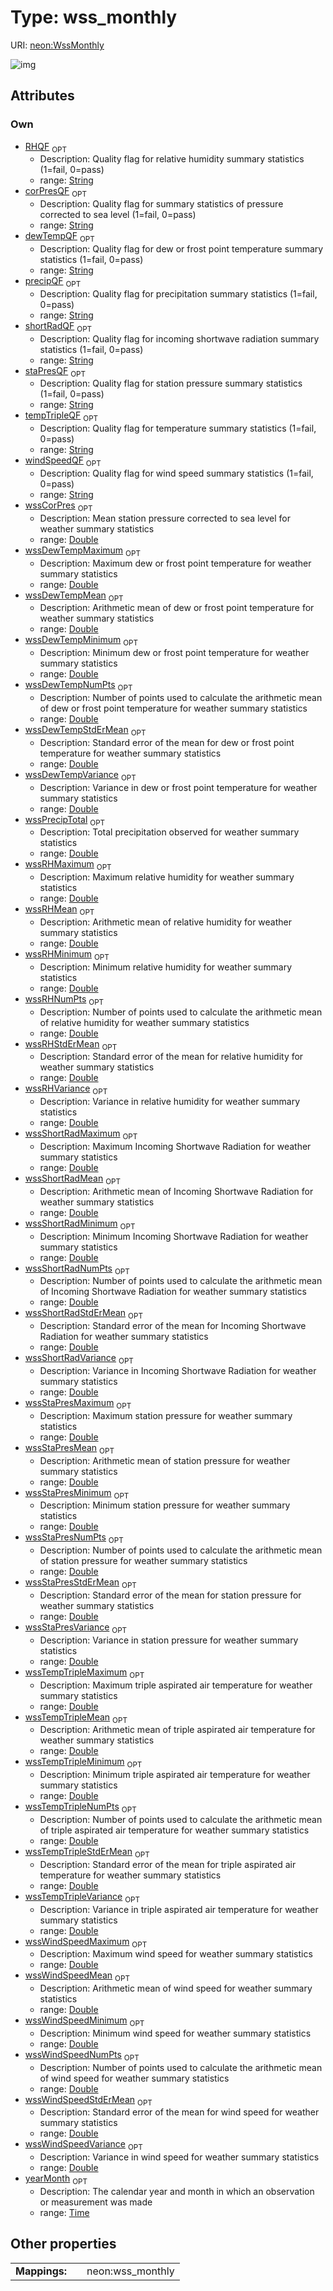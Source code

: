 
# Type: wss_monthly




URI: [neon:WssMonthly](https://data.neonscience.org/WssMonthly)


![img](http://yuml.me/diagram/nofunky;dir:TB/class/[WssMonthly&#124;yearMonth:time%20%3F;corPresQF:string%20%3F;dewTempQF:string%20%3F;precipQF:string%20%3F;RHQF:string%20%3F;shortRadQF:string%20%3F;staPresQF:string%20%3F;tempTripleQF:string%20%3F;windSpeedQF:string%20%3F;wssCorPres:double%20%3F;wssDewTempMaximum:double%20%3F;wssDewTempMean:double%20%3F;wssDewTempMinimum:double%20%3F;wssDewTempStdErMean:double%20%3F;wssDewTempVariance:double%20%3F;wssPrecipTotal:double%20%3F;wssRHMaximum:double%20%3F;wssRHMean:double%20%3F;wssRHMinimum:double%20%3F;wssRHStdErMean:double%20%3F;wssRHVariance:double%20%3F;wssShortRadMaximum:double%20%3F;wssShortRadMean:double%20%3F;wssShortRadMinimum:double%20%3F;wssShortRadStdErMean:double%20%3F;wssShortRadVariance:double%20%3F;wssStaPresMaximum:double%20%3F;wssStaPresMean:double%20%3F;wssStaPresMinimum:double%20%3F;wssStaPresStdErMean:double%20%3F;wssStaPresVariance:double%20%3F;wssTempTripleMaximum:double%20%3F;wssTempTripleMean:double%20%3F;wssTempTripleMinimum:double%20%3F;wssTempTripleStdErMean:double%20%3F;wssTempTripleVariance:double%20%3F;wssWindSpeedMaximum:double%20%3F;wssWindSpeedMean:double%20%3F;wssWindSpeedMinimum:double%20%3F;wssWindSpeedStdErMean:double%20%3F;wssWindSpeedVariance:double%20%3F;wssDewTempNumPts:double%20%3F;wssRHNumPts:double%20%3F;wssShortRadNumPts:double%20%3F;wssStaPresNumPts:double%20%3F;wssTempTripleNumPts:double%20%3F;wssWindSpeedNumPts:double%20%3F])

## Attributes


### Own

 * [RHQF](RHQF.md)  <sub>OPT</sub>
    * Description: Quality flag for relative humidity summary statistics (1=fail, 0=pass)
    * range: [String](types/String.md)
 * [corPresQF](corPresQF.md)  <sub>OPT</sub>
    * Description: Quality flag for summary statistics of pressure corrected to sea level (1=fail, 0=pass)
    * range: [String](types/String.md)
 * [dewTempQF](dewTempQF.md)  <sub>OPT</sub>
    * Description: Quality flag for dew or frost point temperature summary statistics (1=fail, 0=pass)
    * range: [String](types/String.md)
 * [precipQF](precipQF.md)  <sub>OPT</sub>
    * Description: Quality flag for precipitation summary statistics (1=fail, 0=pass)
    * range: [String](types/String.md)
 * [shortRadQF](shortRadQF.md)  <sub>OPT</sub>
    * Description: Quality flag for incoming shortwave radiation summary statistics (1=fail, 0=pass)
    * range: [String](types/String.md)
 * [staPresQF](staPresQF.md)  <sub>OPT</sub>
    * Description: Quality flag for station pressure summary statistics (1=fail, 0=pass)
    * range: [String](types/String.md)
 * [tempTripleQF](tempTripleQF.md)  <sub>OPT</sub>
    * Description: Quality flag for temperature summary statistics (1=fail, 0=pass)
    * range: [String](types/String.md)
 * [windSpeedQF](windSpeedQF.md)  <sub>OPT</sub>
    * Description: Quality flag for wind speed summary statistics (1=fail, 0=pass)
    * range: [String](types/String.md)
 * [wssCorPres](wssCorPres.md)  <sub>OPT</sub>
    * Description: Mean station pressure corrected to sea level for weather summary statistics
    * range: [Double](types/Double.md)
 * [wssDewTempMaximum](wssDewTempMaximum.md)  <sub>OPT</sub>
    * Description: Maximum dew or frost point temperature for weather summary statistics
    * range: [Double](types/Double.md)
 * [wssDewTempMean](wssDewTempMean.md)  <sub>OPT</sub>
    * Description: Arithmetic mean of dew or frost point temperature for weather summary statistics
    * range: [Double](types/Double.md)
 * [wssDewTempMinimum](wssDewTempMinimum.md)  <sub>OPT</sub>
    * Description: Minimum dew or frost point temperature for weather summary statistics
    * range: [Double](types/Double.md)
 * [wssDewTempNumPts](wssDewTempNumPts.md)  <sub>OPT</sub>
    * Description: Number of points used to calculate the arithmetic mean of dew or frost point temperature for weather summary statistics
    * range: [Double](types/Double.md)
 * [wssDewTempStdErMean](wssDewTempStdErMean.md)  <sub>OPT</sub>
    * Description: Standard error of the mean for dew or frost point temperature for weather summary statistics
    * range: [Double](types/Double.md)
 * [wssDewTempVariance](wssDewTempVariance.md)  <sub>OPT</sub>
    * Description: Variance in dew or frost point temperature for weather summary statistics
    * range: [Double](types/Double.md)
 * [wssPrecipTotal](wssPrecipTotal.md)  <sub>OPT</sub>
    * Description: Total precipitation observed for weather summary statistics
    * range: [Double](types/Double.md)
 * [wssRHMaximum](wssRHMaximum.md)  <sub>OPT</sub>
    * Description: Maximum relative humidity for weather summary statistics
    * range: [Double](types/Double.md)
 * [wssRHMean](wssRHMean.md)  <sub>OPT</sub>
    * Description: Arithmetic mean of relative humidity for weather summary statistics
    * range: [Double](types/Double.md)
 * [wssRHMinimum](wssRHMinimum.md)  <sub>OPT</sub>
    * Description: Minimum relative humidity for weather summary statistics
    * range: [Double](types/Double.md)
 * [wssRHNumPts](wssRHNumPts.md)  <sub>OPT</sub>
    * Description: Number of points used to calculate the arithmetic mean of relative humidity for weather summary statistics
    * range: [Double](types/Double.md)
 * [wssRHStdErMean](wssRHStdErMean.md)  <sub>OPT</sub>
    * Description: Standard error of the mean for relative humidity for weather summary statistics
    * range: [Double](types/Double.md)
 * [wssRHVariance](wssRHVariance.md)  <sub>OPT</sub>
    * Description: Variance in relative humidity for weather summary statistics
    * range: [Double](types/Double.md)
 * [wssShortRadMaximum](wssShortRadMaximum.md)  <sub>OPT</sub>
    * Description: Maximum Incoming Shortwave Radiation for weather summary statistics
    * range: [Double](types/Double.md)
 * [wssShortRadMean](wssShortRadMean.md)  <sub>OPT</sub>
    * Description: Arithmetic mean of Incoming Shortwave Radiation for weather summary statistics
    * range: [Double](types/Double.md)
 * [wssShortRadMinimum](wssShortRadMinimum.md)  <sub>OPT</sub>
    * Description: Minimum Incoming Shortwave Radiation for weather summary statistics
    * range: [Double](types/Double.md)
 * [wssShortRadNumPts](wssShortRadNumPts.md)  <sub>OPT</sub>
    * Description: Number of points used to calculate the arithmetic mean of Incoming Shortwave Radiation for weather summary statistics
    * range: [Double](types/Double.md)
 * [wssShortRadStdErMean](wssShortRadStdErMean.md)  <sub>OPT</sub>
    * Description: Standard error of the mean for Incoming Shortwave Radiation for weather summary statistics
    * range: [Double](types/Double.md)
 * [wssShortRadVariance](wssShortRadVariance.md)  <sub>OPT</sub>
    * Description: Variance in Incoming Shortwave Radiation for weather summary statistics
    * range: [Double](types/Double.md)
 * [wssStaPresMaximum](wssStaPresMaximum.md)  <sub>OPT</sub>
    * Description: Maximum station pressure for weather summary statistics
    * range: [Double](types/Double.md)
 * [wssStaPresMean](wssStaPresMean.md)  <sub>OPT</sub>
    * Description: Arithmetic mean of station pressure for weather summary statistics
    * range: [Double](types/Double.md)
 * [wssStaPresMinimum](wssStaPresMinimum.md)  <sub>OPT</sub>
    * Description: Minimum station pressure for weather summary statistics
    * range: [Double](types/Double.md)
 * [wssStaPresNumPts](wssStaPresNumPts.md)  <sub>OPT</sub>
    * Description: Number of points used to calculate the arithmetic mean of station pressure for weather summary statistics
    * range: [Double](types/Double.md)
 * [wssStaPresStdErMean](wssStaPresStdErMean.md)  <sub>OPT</sub>
    * Description: Standard error of the mean for station pressure for weather summary statistics
    * range: [Double](types/Double.md)
 * [wssStaPresVariance](wssStaPresVariance.md)  <sub>OPT</sub>
    * Description: Variance in station pressure for weather summary statistics
    * range: [Double](types/Double.md)
 * [wssTempTripleMaximum](wssTempTripleMaximum.md)  <sub>OPT</sub>
    * Description: Maximum triple aspirated air temperature for weather summary statistics
    * range: [Double](types/Double.md)
 * [wssTempTripleMean](wssTempTripleMean.md)  <sub>OPT</sub>
    * Description: Arithmetic mean of triple aspirated air temperature for weather summary statistics
    * range: [Double](types/Double.md)
 * [wssTempTripleMinimum](wssTempTripleMinimum.md)  <sub>OPT</sub>
    * Description: Minimum triple aspirated air temperature for weather summary statistics
    * range: [Double](types/Double.md)
 * [wssTempTripleNumPts](wssTempTripleNumPts.md)  <sub>OPT</sub>
    * Description: Number of points used to calculate the arithmetic mean of triple aspirated air temperature for weather summary statistics
    * range: [Double](types/Double.md)
 * [wssTempTripleStdErMean](wssTempTripleStdErMean.md)  <sub>OPT</sub>
    * Description: Standard error of the mean for triple aspirated air temperature for weather summary statistics
    * range: [Double](types/Double.md)
 * [wssTempTripleVariance](wssTempTripleVariance.md)  <sub>OPT</sub>
    * Description: Variance in triple aspirated air temperature for weather summary statistics
    * range: [Double](types/Double.md)
 * [wssWindSpeedMaximum](wssWindSpeedMaximum.md)  <sub>OPT</sub>
    * Description: Maximum wind speed for weather summary statistics
    * range: [Double](types/Double.md)
 * [wssWindSpeedMean](wssWindSpeedMean.md)  <sub>OPT</sub>
    * Description: Arithmetic mean of wind speed for weather summary statistics
    * range: [Double](types/Double.md)
 * [wssWindSpeedMinimum](wssWindSpeedMinimum.md)  <sub>OPT</sub>
    * Description: Minimum wind speed for weather summary statistics
    * range: [Double](types/Double.md)
 * [wssWindSpeedNumPts](wssWindSpeedNumPts.md)  <sub>OPT</sub>
    * Description: Number of points used to calculate the arithmetic mean of wind speed for weather summary statistics
    * range: [Double](types/Double.md)
 * [wssWindSpeedStdErMean](wssWindSpeedStdErMean.md)  <sub>OPT</sub>
    * Description: Standard error of the mean for wind speed for weather summary statistics
    * range: [Double](types/Double.md)
 * [wssWindSpeedVariance](wssWindSpeedVariance.md)  <sub>OPT</sub>
    * Description: Variance in wind speed for weather summary statistics
    * range: [Double](types/Double.md)
 * [yearMonth](yearMonth.md)  <sub>OPT</sub>
    * Description: The calendar year and month in which an observation or measurement was made
    * range: [Time](types/Time.md)

## Other properties

|  |  |  |
| --- | --- | --- |
| **Mappings:** | | neon:wss_monthly |

